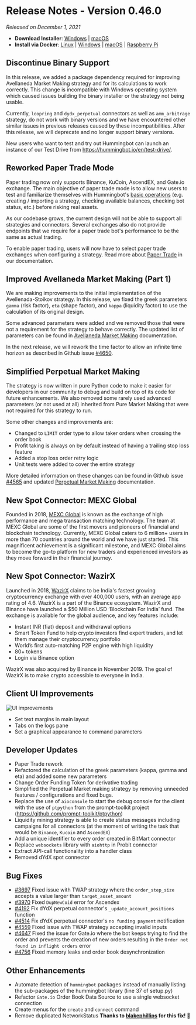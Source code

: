 # Release Notes - Version 0.46.0

*Released on December 1, 2021*

- **Download Installer**: [Windows](https://dist.hummingbot.io/hummingbot_v0.46.0_setup.exe) | [macOS](https://dist.hummingbot.io/hummingbot_v0.46.0.dmg)
- **Install via Docker**: [Linux](/installation/docker/#linuxubuntu) | [Windows](/installation/docker/#windows) | [macOS](/installation/docker/#macos) | [Raspberry Pi](/installation/raspberry-pi/#install-via-docker)


## Discontinue Binary Support

In this release, we added a package dependency required for improving Avellaneda Market Making strategy and for its calculations to work correctly. This change is incompatible with Windows operating system which caused issues building the binary installer or the strategy not being usable.

Currently, `loopring` and `dydx_perpetual` connectors as well as `amm_arbitrage` strategy, do not work with binary versions and we have encountered other similar issues in previous releases caused by these incompatibilities. After this release, we will deprecate and no longer support binary versions.

New users who want to test and try out Hummingbot can launch an instance of our Test Drive from https://hummingbot.io/en/test-drive/.


## Reworked Paper Trade Mode

Paper trading now only supports Binance, KuCoin, AscendEX, and Gate.io exchange. The main objective of paper trade mode is to allow new users to test and familiarize themselves with Hummingbot's [basic operations](/operation) (e.g. creating / importing a strategy, checking available balances, checking bot status, etc.) before risking real assets.

As our codebase grows, the current design will not be able to support all strategies and connectors. Several exchanges also do not provide endpoints that we require for a paper trade bot's performance to be the same as actual trading.

To enable paper trading, users will now have to select paper trade exchanges when configuring a strategy. Read more about [Paper Trade](/global-configs/paper-trade) in our documentation.


## Improved Avellaneda Market Making (Part 1)

We are making improvements to the initial implementation of the Avellenada-Stoikov strategy. In this release, we fixed the greek parameters `gamma` (risk factor), `eta` (shape factor), and `kappa` (liquidity factor) to use the calculation of its original design.

Some advanced parameters were added and we removed those that were not a requirement for the strategy to behave correctly. The updated list of parameters can be found in [Avellaneda Market Making](/strategies/avellaneda-market-making/#strategy-configs) documentation.

In the next release, we will rework the time factor to allow an infinite time horizon as described in Github issue [#4650](https://github.com/CoinAlpha/hummingbot/issues/4650).


## Simplified Perpetual Market Making

The strategy is now written in pure Python code to make it easier for developers in our community to debug and build on top of its code for future enhancements. We also removed some rarely used advanced parameters (or not used at all) inherited from Pure Market Making that were not required for this strategy to run.

Some other changes and improvements are:

- Changed to `LIMIT` order type to allow taker orders when crossing the order book
- Profit taking is always on by default instead of having a trailing stop loss feature
- Added a stop loss order retry logic
- Unit tests were added to cover the entire strategy

More detailed information on these changes can be found in Github issue [#4565](https://github.com/CoinAlpha/hummingbot/issues/4565) and updated [Perpetual Market Making](/strategies/perpetual-market-making) documentation.


## New Spot Connector: MEXC Global

Founded in 2018, [MEXC Global](https://www.mexc.com/) is known as the exchange of high performance and mega transaction matching technology. The team at MEXC Global are some of the first movers and pioneers of financial and blockchain technology. Currently, MEXC Global caters to 6 million+ users in more than 70 countries around the world and we have just started. This magnificent achievement is a significant milestone, and MEXC Global aims to become the go-to platform for new traders and experienced investors as they move forward in their financial journey.

## New Spot Connector: WazirX

Launched in 2018, [WazirX](https://wazirx.com/) claims to be India's fastest growing cryptocurrency exchange with over 400,000 users, with an average app rating of 4.6. WazirX is a part of the Binance ecosystem. WazirX and Binance have launched a $50 Million USD ‘Blockchain For India’ fund. The exchange is available for the global audience, and key features include:

- Instant INR (fiat) deposit and withdrawal options
- Smart Token Fund to help crypto investors find expert traders, and let them manage their cryptocurrency portfolio
- World’s first auto-matching P2P engine with high liquidity
- 80+ tokens
- Login via Binance option

WazirX was also acquired by Binance in November 2019. The goal of WazirX is to make crypto accessible to everyone in India.

## Client UI Improvements

![UI improvements](/assets/img/margins.png)

- Set text margins in main layout
- Tabs on the logs pane
- Set a graphical appearance to command parameters


## Developer Updates

- Paper Trade rework
- Refactored the calculation of the greek parameters (kappa, gamma and eta) and added some new parameters
- Change Order Funding Token for derivative trading
- Simplified the Perpetual Market making strategy by removing unneeded features / configurations and fixed bugs.
- Replace the use of `aioconsole` to start the debug console for the client with the use of `ptpython` from the prompt-toolkit project (https://github.com/prompt-toolkit/ptpython)
- Liquidity mining strategy is able to create status messages including campaigns for all connectors (at the moment of writing the task that would be `Binance`, `Kucoin` and `AscendEX`)
- Add a unique identifier to every order created in BitMart connector
- Replace `websockets` library with `aiohttp` in Probit connector
- Extract API-call functionality into a handler class
- Removed dYdX spot connector


## Bug Fixes


- [#3697](https://github.com/CoinAlpha/hummingbot/issues/3697) Fixed issue with TWAP strategy where the `order_step_size` accepts a value larger than `target_asset_amount`
- [#3970](https://github.com/CoinAlpha/hummingbot/issues/3970) Fixed `DupNewCoid` error for Ascendex
- [#4192](https://github.com/CoinAlpha/hummingbot/issues/4192) Fix dYdX perpetual connector's `_update_account_positions` function
- [#4514](https://github.com/CoinAlpha/hummingbot/issues/4514) Fix dYdX perpetual connector's `no funding payment` notification
- [#4559](https://github.com/CoinAlpha/hummingbot/issues/4559) Fixed issue with TWAP strategy accepting invalid inputs
- [#4647](https://github.com/CoinAlpha/hummingbot/issues/4647) Fixed the issue for Gate.io where the bot keeps trying to find the order and prevents the creation of new orders resulting in the `Order not found in inflight orders` error
- [#4756](https://github.com/CoinAlpha/hummingbot/pull/4756) Fixed memory leaks and order book desynchronization


## Other Enhancements

- Automate detection of `hummingbot` packages instead of manually listing the sub-packages of the hummingbot library (line 37 of setup.py)
- Refactor `Gate.io` Order Book Data Source to use a single websocket connection
- Create menus for the `create` and `connect` command
- Remove duplicated NetworkStatus **Thanks to [blakephillips](https://github.com/blakephillips) for this fix! 🙏**
